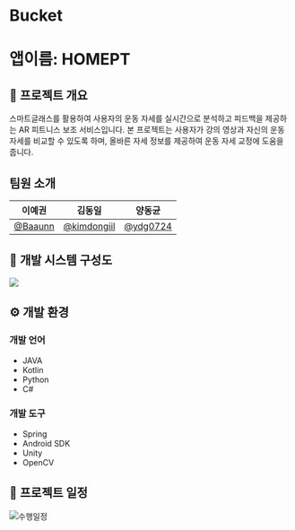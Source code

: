 # Bucket

# 앱이름: HOMEPT

## 📖 프로젝트 개요
스마트글래스를 활용하여 사용자의 운동 자세를 실시간으로 분석하고 피드백을 제공하는 AR 피트니스 보조 서비스입니다.
본 프로젝트는 사용자가 강의 영상과 자신의 운동 자세를 비교할 수 있도록 하며, 올바른 자세 정보를 제공하여 운동 자세 교정에 도움을 줍니다.

## 팀원 소개
|                      이예권                       |                        김동일                         |                     양동균                          |  
| :-----------------------------------------------: | :---------------------------------------------------: | :-------------------------------------------------: | 
| <a href="https://github.com/Baaunn">@Baaunn</a> | <a href="https://github.com/kimdongiil">@kimdongiil</a> | <a href="https://github.com/ydg0724">@ydg0724</a> |

## 📁 개발 시스템 구성도

![](https://github.com/user-attachments/assets/b1693ef8-0dc4-4a4e-bd49-4405dfa5ad0e)

## ⚙️ 개발 환경

<head>
<link rel="stylesheet" href="https://cdn.jsdelivr.net/gh/devicons/devicon@latest/devicon.min.css">
</head>

### 개발 언어
- <i class="devicon-java-plain" style="font-size:40px;"></i> JAVA  
- <i class="devicon-kotlin-plain" style="font-size:40px;"></i> Kotlin  
- <i class="devicon-python-plain" style="font-size:40px;"></i> Python  
- <i class="devicon-csharp-plain" style="font-size:40px;"></i> C#  

### 개발 도구
- <i class="devicon-spring-plain" style="font-size:40px;"></i> Spring  
- <i class="devicon-android-plain" style="font-size:40px;"></i> Android SDK  
- <i class="devicon-unity-original" style="font-size:40px;"></i> Unity  
- <i class="devicon-opencv-plain" style="font-size:40px;"></i> OpenCV  


## 📆 프로젝트 일정
![수행일정](https://github.com/user-attachments/assets/f4767fae-9ab9-4e59-8ce5-3636536dbffb)

